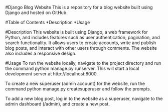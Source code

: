 #Django Blog Website
This is a repository for a blog website built using Django and hosted on GitHub.

#Table of Contents
*Description
*Usage

#Description
This website is built using Django, a web framework for Python, and includes features such as user authentication, pagination, and search functionality. It allows users to create accounts, write and publish blog posts, and interact with other users through comments. The website also includes a responsive design.

#Usage
To run the website locally, navigate to the project directory and run the command python manage.py runserver. This will start a local development server at http://localhost:8000.

To create a new superuser (admin account) for the website, run the command python manage.py createsuperuser and follow the prompts.

To add a new blog post, log in to the website as a superuser, navigate to the admin dashboard (/admin), and create a new post.
